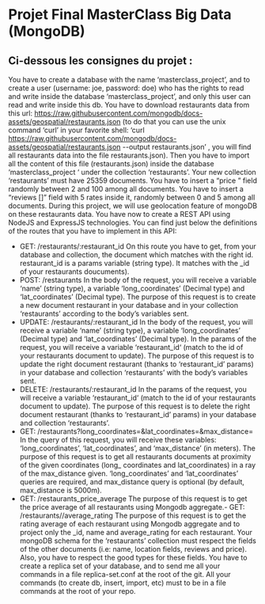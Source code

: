 # Projet Final MasterClass Big Data (MongoDB)

## Ci-dessous les consignes du projet :

You have to create a database with the name ‘masterclass_project’, and to create a user
(username: joe, password: doe) who has the rights to read and write inside the database
‘masterclass_project’, and only this user can read and write inside this db.
You have to download restaurants data from this url:
https://raw.githubusercontent.com/mongodb/docs-assets/geospatial/restaurants.json (to do
that you can use the unix command ‘curl’ in your favorite shell: ‘curl
https://raw.githubusercontent.com/mongodb/docs-assets/geospatial/restaurants.json --output
restaurants.json’ , you will find all restaurants data into the file restaurants.json).
Then you have to import all the content of this file (restaurants.json) inside the database
‘masterclass_project ‘ under the collection ‘restaurants’. Your new collection ‘restaurants’
must have 25359 documents.
You have to insert a “price <number>” field randomly between 2 and 100 among all
documents.
You have to insert a “reviews [<number>]” field with 5 rates inside it, randomly between 0
and 5 among all documents.
During this project, we will use geolocation feature of mongoDB on these restaurants data.
You have now to create a REST API using NodeJS and ExpressJS technologies. You can
find just below the definitions of the routes that you have to implement in this API:
- GET: /restaurants/:restaurant_id
On this route you have to get, from your database and collection, the document which
matches with the right id. restaurant_id is a params variable (string type). It matches
with the _id of your restaurants doucuments).
- POST: /restaurants
In the body of the request, you will receive a variable ‘name’ (string type), a variable
‘long_coordinates’ (Decimal type) and ‘lat_coordinates’ (Decimal type). The purpose
of this request is to create a new document restaurant in your database and in your
collection ‘restaurants’ according to the body’s variables sent.
- UPDATE: /restaurants/:restaurant_id
In the body of the request, you will receive a variable ‘name’ (string type), a variable
‘long_coordinates’ (Decimal type) and ‘lat_coordinates’ (Decimal type). In the params
of the request, you will receive a variable ‘restaurant_id‘ (match to the id of your
restaurants document to update). The purpose of this request is to update the right
document restaurant (thanks to ‘restaurant_id’ params) in your database and
collection ‘restaurants’ with the body’s variables sent.
- DELETE: /restaurants/:restaurant_id
In the params of the request, you will receive a variable ‘restaurant_id‘ (match to the
id of your restaurants document to update). The purpose of this request is to delete
the right document restaurant (thanks to ‘restaurant_id’ params) in your database and
collection ‘restaurants’.
- GET:
/restaurants?long_coordinates=<value>&lat_coordinates=<value>&max_distance=<v
alue>
In the query of this request, you will receive these variables: ‘long_coordinates’,
‘lat_coordinates’, and ‘max_distance’ (in meters). The purpose of this request is to get
all restaurants documents at proximity of the given coordinates (long_ coordinates
and lat_coordinates) in a ray of the max_distance given. ‘long_coordinates’ and
‘lat_coordinates’ queries are required, and max_distance query is optional (by default,
max_distance is 5000m).
- GET: /restaurants_price_average
The purpose of this request is to get the price average of all restaurants using
Mongodb aggregate.-
GET: /restaurants//average_rating
The purpose of this request is to get the rating average of each restaurant using
Mongodb aggregate and to project only the _id, name and average_rating for each
restaurant.
Your mongoDB schema for the ‘restaurants’ collection must respect the fields of the other
documents (i.e: name, location fields, reviews and price). Also, you have to respect the good
types for these fields.
You have to create a replica set of your database, and to send me all your commands in a
file replica-set.conf at the root of the git.
All your commands (to create db, insert, import, etc) must to be in a file commands at the
root of your repo.
